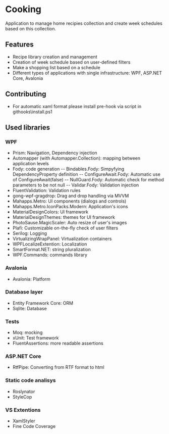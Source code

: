 # Cooking

Application to manage home recipies collection and create week schedules based on this collection.

## Features

- Recipe library creation and management
- Creation of week schedule based on user-defined filters
- Make a shopping list based on a schedule
- Different types of applications with single infrastructure: WPF, ASP.NET Core, Avalonia

## Contributing

- For automatic xaml format please install pre-hook via script in githooks\install.ps1

## Used libraries

### WPF

- Prism: Navigation, Dependency injection
- Automapper (with Automapper.Collection): mapping between application levels
- Fody: code generation
-- Bindables.Fody: Simpyfying DependencyProperty definition
-- ConfigureAwait.Fody: Automatic use of ConfigureAwait(false)
-- NullGuard.Fody: Automatic check for method parameters to be not null
-- Validar.Fody: Validation injection
- FluentValidation: Validation rules
- gong-wpf-gragdrop: Drag and drop handling via MVVM
- Mahapps.Metro: UI components (dialogs and controls)
- Mahapps.Metro.IconPacks.Modern: Application's icons
- MaterialDesignColors: UI framework
- MaterialDesignThemes: themes for UI framework
- PhotoSause.MagicScaler: Auto resize of user's images
- Plafi: Customizable on-the-fly check of user filters
- Serilog: Logging
- VirtualizingWrapPanel: Virtualization containers
- WPFLocalizeExtention: Localization
- SmartFormat.NET: string pluralization
- WPF.Commands: commands library

### Avalonia

- Avalonia: Platform

### Database layer

- Entity Framework Core: ORM
- Sqlite: Database

### Tests
- Moq: mocking
- xUnit: Test framework
- FluentAssertions: more readable assertions

### ASP.NET Core
- RtfPipe: Converting from RTF format to html

### Static code analisys

- Roslynator
- StyleCop

### VS Extentions

- XamlStyler
- Fine Code Coverage